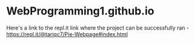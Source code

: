 # WebProgramming1.github.io

Here's a link to the repl.it link where the project can be successfully ran - https://repl.it/@tariqc7/Pie-Webpage#index.html
